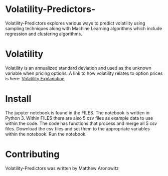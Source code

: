 # Volatility-Predictors-
Volatility-Predictors explores various ways to predict volatility using sampling techniques along with Machine Learning algorithms 
which include regression and clustering algorithms.  

# Volatility
Volatility is an annualized standard deviation and used as the unknown variable when pricing options.  A link to how volatility relates 
to option prices is here:
[Volatility Explanation](https://www.investopedia.com/ask/answers/062415/how-does-implied-volatility-impact-pricing-options.asp)

# Install
The jupyter notebook is found in the FILES.  The notebook is written in Python 3.  Within FILES there are also 5 csv files as example
data to use within the code.  The code has functions that process and merge all 5 csv files.  Download the csv files and set them to the appropriate variables within the notebook.  Run the notebook.  

# Contributing
Volatility-Predictors was written by Matthew Aronowitz




